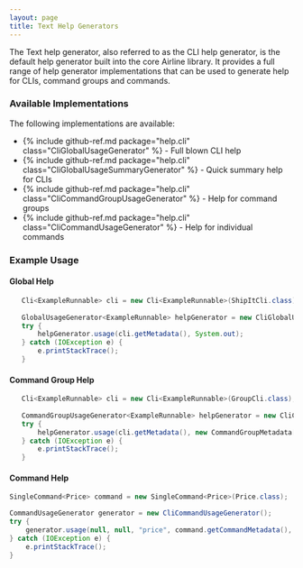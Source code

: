 ```yaml
---
layout: page
title: Text Help Generators
---
```


The Text help generator, also referred to as the CLI help generator, is the default help generator built into the core Airline library.  It provides a full range of help generator implementations that can be used to generate help for CLIs, command groups and commands.

### Available Implementations

The following implementations are available:

- {% include github-ref.md package="help.cli" class="CliGlobalUsageGenerator" %} - Full blown CLI help
- {% include github-ref.md package="help.cli" class="CliGlobalUsageSummaryGenerator" %} - Quick summary help for CLIs
- {% include github-ref.md package="help.cli" class="CliCommandGroupUsageGenerator" %} - Help for command groups
- {% include github-ref.md package="help.cli" class="CliCommandUsageGenerator" %} - Help for individual commands 

### Example Usage

#### Global Help

```java
   Cli<ExampleRunnable> cli = new Cli<ExampleRunnable>(ShipItCli.class);
        
   GlobalUsageGenerator<ExampleRunnable> helpGenerator = new CliGlobalUsageSummaryGenerator<>();
   try {
       helpGenerator.usage(cli.getMetadata(), System.out);
   } catch (IOException e) {
       e.printStackTrace();
   }
```

#### Command Group Help

```java
   Cli<ExampleRunnable> cli = new Cli<ExampleRunnable>(GroupCli.class);
        
   CommandGroupUsageGenerator<ExampleRunnable> helpGenerator = new CliCommandGroupUsageGenerator<>();
   try {
       helpGenerator.usage(cli.getMetadata(), new CommandGroupMetadata[] { cli.getMetadata().getCommandGroups().get(0) }, System.out);
   } catch (IOException e) {
       e.printStackTrace();
   }
```

#### Command Help

```java
SingleCommand<Price> command = new SingleCommand<Price>(Price.class);

CommandUsageGenerator generator = new CliCommandUsageGenerator();
try {
    generator.usage(null, null, "price", command.getCommandMetadata(), command.getParserConfiguration(), System.out);
} catch (IOException e) {
    e.printStackTrace();
}
```